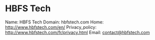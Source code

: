
# HBFS Tech

Name: HBFS Tech
Domain: hbfstech.com
Home: http://www.hbfstech.com/en/
Privacy_policy: http://www.hbfstech.com/fr/privacy.html
Email: contact@hbfstech.com
